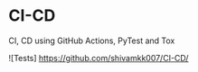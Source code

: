 # CI-CD
CI, CD using GitHub Actions, PyTest and Tox

![Tests] https://github.com/shivamkk007/CI-CD/
 
